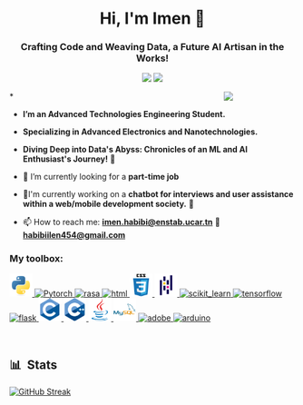 
<h1 align="center">Hi, I'm Imen 👋</h1>
<h3 align="center">Crafting Code and Weaving Data, a Future AI Artisan in the Works!</h3>

<p align="center">
    <a href="https://www.linkedin.com/in/habibi-imen-8b78b2216/"><img src="https://img.shields.io/badge/linkedin-%230177B5?style=flat&logo=linkedin&logoColor=white"/></a>
<a href="https://www.instagram.com/myna_imene/?hl=fr"><img src="https://img.shields.io/badge/instagram-%23E4415F?style=flat&logo=instagram&logoColor=white"/></a>

  </p>

  <img src="https://cdn.dribbble.com/users/4055494/screenshots/15215756/media/d2b66c4ca0192aa26d103448b3d1518b.gif" align="right" width="25%"/>*
- **I’m an Advanced Technologies Engineering Student.**
  
- **Specializing in Advanced Electronics and Nanotechnologies.**
  
- **Diving Deep into Data's Abyss: Chronicles of an ML and AI Enthusiast's Journey!** 🌟

- 🔭 I’m currently looking for a **part-time job** 

- 🌱I'm currently working on a **chatbot for interviews and user assistance within a web/mobile development society.** 🌟

- 📫 How to reach me: **imen.habibi@enstab.ucar.tn** 🌟 **habibiilen454@gmail.com**

<h3 align="left">  My toolbox:</h3>
<a href="https://www.python.org" target="_blank" rel="noreferrer"> <img src="https://raw.githubusercontent.com/devicons/devicon/master/icons/python/python-original.svg" alt="python" width="40" height="40"/> </a> 
<a href="https://pytorch.org/" target="_blank" rel="noreferrer"> <img src="https://pytorch.org/tutorials/_static/img/thumbnails/cropped/generic-pytorch-logo.png" alt="Pytorch" width="50" height="40"/> </a> 
<a href="https://rasa.com/" target="_blank" rel="noreferrer"> <img src="https://1.bp.blogspot.com/-5GFORrawTq4/X9gKNfXntJI/AAAAAAAAD4c/wZBwpmDJopwiYwNio3DsK1LJXz6cAk0qwCLcBGAsYHQ/s0/rasa%2Blogo.png" alt="rasa" width="80" height="55"/> </a> 
<a href="https://developer.mozilla.org/fr/docs/Web/HTML" target="_blank" rel="noreferrer"> <img src="https://upload.wikimedia.org/wikipedia/commons/thumb/6/61/HTML5_logo_and_wordmark.svg/langfr-195px-HTML5_logo_and_wordmark.svg.png" alt="html" width="40" height="40"/> </a> 
<a href="https://www.w3schools.com/css/" target="_blank" rel="noreferrer"> <img src="https://raw.githubusercontent.com/devicons/devicon/master/icons/css3/css3-original-wordmark.svg" alt="css3" width="40" height="40"/> </a> 
<a href="https://pandas.pydata.org/" target="_blank" rel="noreferrer"> <img src="https://raw.githubusercontent.com/devicons/devicon/2ae2a900d2f041da66e950e4d48052658d850630/icons/pandas/pandas-original.svg" alt="pandas" width="40" height="40"/> </a>
<a href="https://scikit-learn.org/" target="_blank" rel="noreferrer"> <img src="https://upload.wikimedia.org/wikipedia/commons/0/05/Scikit_learn_logo_small.svg" alt="scikit_learn" width="40" height="40"/> </a> 
<a href="https://www.tensorflow.org" target="_blank" rel="noreferrer"> <img src="https://www.vectorlogo.zone/logos/tensorflow/tensorflow-icon.svg" alt="tensorflow" width="40" height="40"/> </a>
<a href="https://flask.palletsprojects.com/" target="_blank" rel="noreferrer"> <img src="https://www.vectorlogo.zone/logos/pocoo_flask/pocoo_flask-icon.svg" alt="flask" width="40" height="40"/> </a>
<a href="https://www.cprogramming.com/" target="_blank" rel="noreferrer"> <img src="https://raw.githubusercontent.com/devicons/devicon/master/icons/c/c-original.svg" alt="c" width="40" height="40"/> </a>
<a href="https://www.w3schools.com/cpp/" target="_blank" rel="noreferrer"> <img src="https://raw.githubusercontent.com/devicons/devicon/master/icons/cplusplus/cplusplus-original.svg" alt="cplusplus" width="40" height="40"/> </a> 
<a href="https://www.java.com" target="_blank" rel="noreferrer"> <img src="https://raw.githubusercontent.com/devicons/devicon/master/icons/java/java-original.svg" alt="java" width="40" height="40"/> </a>
<a href="https://www.mysql.com/" target="_blank" rel="noreferrer"> <img src="https://raw.githubusercontent.com/devicons/devicon/master/icons/mysql/mysql-original-wordmark.svg" alt="mysql" width="40" height="40"/> </a>
<a href="https://www.adobe.com/mena_ar/products/premiere/campaign/pricing.html?gclid=Cj0KCQjwuZGnBhD1ARIsACxbAVifiTfwFC3jVut1LTsImuBkwHWHWxQqP-t4cvSqQ5y0oyVMLG2Ier0aAha9EALw_wcB&mv=search&mv=search&sdid=LQLZT7BT&ef_id=Cj0KCQjwuZGnBhD1ARIsACxbAVifiTfwFC3jVut1LTsImuBkwHWHWxQqP-t4cvSqQ5y0oyVMLG2Ier0aAha9EALw_wcB:G:s&s_kwcid=AL!3085!3!650588858577!e!!g!!adobe%20premiere!19781112651!152409186128" target="_blank" rel="noreferrer"> <img src="https://upload.wikimedia.org/wikipedia/commons/thumb/4/40/Adobe_Premiere_Pro_CC_icon.svg/langfr-330px-Adobe_Premiere_Pro_CC_icon.svg.png" alt="adobe" width="40" height="40"/> </a> 
<a href="https://www.arduino.cc/" target="_blank" rel="noreferrer"> <img src="https://cdn.worldvectorlogo.com/logos/arduino-1.svg" alt="arduino" width="40" height="40"/> </a></p>
&nbsp;

## 📊 &nbsp;Stats


[![GitHub Streak](http://github-readme-streak-stats.herokuapp.com?user=imenhbibi&theme=highcontrast)](https://git.io/streak-stats)
